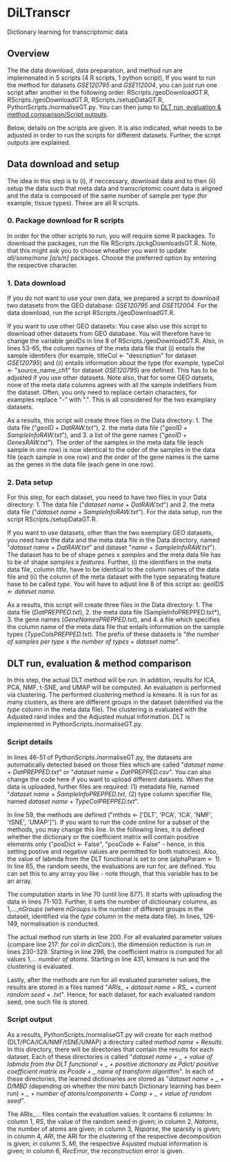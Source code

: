 # DiLTranscr
Dictionary learning for transcriptomic data

## Overview
The the data download, data preparation, and method run are implemenated in 5 scripts (4 R scripts, 1 python script), If you want to run the method for datasets *GSE120795* and *GSE112004*, you can just run one script after another in the following order: RScripts./geoDownloadGT.R, RScripts./geoDownloadGT.R, RScripts./setupDataGT.R, PythonScripts./normaliseGT.py. You can then jump to [DLT run, evaluation & method comparison/Script outputs](https://github.com/MonaRams/DiLTranscr#script-output).

Below, details on the scripts are given. It is also indicated, what needs to be adjusted in order to run the scripts for different datasets. Further, the script outputs are explained.

## Data download and setup 
The idea in this step is to (i), if neccessary, download data and to then (ii) setup the data such that meta data and transcriptomic count data is aligned and the data is composed of the same number of sample per type (for example, tissue types). These are all R scripts.

### 0. Package download for R scripts
In order for the other scripts to run, you will require some R packages. To download the packages, run the file RScripts./pckgDownloadsGT.R. Note, that this might ask you to choose wheather you want to update *all/some/none [a/s/n]* packages. Choose the preferred option by entering the respective character.

### 1. Data download
If you do not want to use your own data, we prepared a script to download two datasets from the GEO database: *GSE120795* and *GSE112004*. For the data download, run the script RScripts./geoDownloadGT.R. 

If you want to use other GEO datasets: You case also use this script to download other datasets from GEO database. You will therefore have to change the variable geoIDs in line 8 of RScripts./geoDownloadGT.R. Also, in lines 53-65, the column names of the meta data file that (i) entails the sample identifers (for example, titleCol <- "description" for dataset *GSE120795*) and (ii) entails information about the type (for example, typeCol <- "source_name_ch1" for dataset *GSE120795*) are defined. This has to be adjusted if you use other datasets. Note also, that for some GEO datsets, none of the meta data columns agrees with all the sample indetifiers from the dataset. Often, you only need to replace certain characters, for examples replace "-" with ".". This is all considered for the two examplary datasets.

As a results, this script will create three files in the Data directory: 1. The data file ("*geoID* + *DatRAW.txt*"), 2. the meta data file ("*geoID* + *SampleInfoRAW.txt*"), and 3. a list of the gene names ("*geoID* + *GenesRAW.txt*"). The order of the samples in the meta data file (each sample in one row) is now identical to the oder of the samples in the data file (each sample in one row) and the order of the gene names is the same as the genes in the data file (each gene in one row).

### 2. Data setup
For this step, for each dataset, you need to have two files in your Data directory:  1. The data file ("*dataset name* + *DatRAW.txt*") and 2. the meta data file ("*dataset name* + *SampleInfoRAW.txt*"). For the data setup, run the script RScripts./setupDataGT.R. 

If you want to use datasets, other than the two exemplary GEO datasets, you need have the data and the meta data file in the Data directory, named  "*dataset name* + *DatRAW.txt*" and dataset "*name* + *SampleInfoRAW.txt*"). The dataset has to be of shape *genes* x *samples* and the meta data file has to be of shape *samples* x *features*. Further, (i) the identifiers in the meta data file, column *title*, have to be identical to the column names of the data file and (ii) the column of the meta dataset with the type separating feature hase to be called *type*. You will have to adjust line 8 of this script as: geoIDS <- *dataset name*.

As a results, this script will create three files in the Data directory: 1. The data file (*DatPREPPED.txt*), 2. the meta data file (SampleInfoPREPPED.txt*), 3. the gene names (*GeneNamesPREPPED.txt*), and 4. a file which specifies the column name of the meta data file that entails information on the sample types (*TypeColsPREPPED.txt*). The prefix of these datasets is "*the number of samples per type* *x* *the number of types* + *dataset name*".

## DLT run, evaluation & method comparison
In this step, the actual DLT method will be run. In addition, results for ICA, PCA, NMF, t-SNE, and UMAP will be computed. An evaluation is performed via clustering. The performed clustering method is kmeans. It is run for as many clusters, as there are different groups in the dataset (identified via the *type* column in the meta data file). The clustering is evaluated with the Adjusted rand index and the Adjusted mutual information. DLT is implemented in PythonScripts./normaliseGT.py. 

### Script details
In lines 46-51 of PythonScripts./normaliseGT.py, the datasets are automatically detected based on those files which are called "*dataset name* + *DatPREPPED.txt*" or "*dataset name* + *DatPREPPED.csv*". You can also change the code here if you want to upload different datasets. When the data is uploaded, further files are required: (1) metadata file, named "*dataset name* + *SampleInfoPREPPED.txt*, (2) type column specifier file, named *dataset name* + *TypeColPREPPED.txt*". 

In line 59, the methods are defined ("mthds <- ['DLT', 'PCA', 'ICA', 'NMF', 'tSNE', 'UMAP']"). If you want to run the code online for a subset of the methods, you may change this line. In the following lines, it is defined whether the dictionary or the coefficient matrix will contain positive elements only ("posDict <- False", "posCode <- False" - hence, in this setting postive and negative values are permitted for both matrices). Also, the value of labmda from the DLT functional is set to one (alphaParam <- 1). In line 65, the random seeds, the evaluations are run for, are defined. You can set this to any array you like - note though, that this variable has to be an array. 

The computation starts in line 70 (until line 877). It starts with uploading the data in lines 71-103. Further, it sets the number of dictiounary columns, as 1,...,*nGroups* (where *nGroups* is the number of different groups in the dataset, identified via the *type* column in the meta data file).  In lines, 126-149, normalisation is conducted. 

The actual method run starts in line 200. For all evaluated parameter values (compare line 217: *for col in dictCols:*), the dimension reduction is run in lines 230-329. Starting in line 296, the coefficient matrix is computed for all values 1,... *number of atoms*. Starting in line 431, kmeans is run and the clustering is evaluated. 

Lastly, after the methods are run for all evaluated parameter values, the results are stored in a files named "*ARIs_* + *dataset name* + *RS_* + *current random seed* + *.txt*". Hence, for each dataset, for each evaluated random seed, one such file is stored. 

### Script output
As a results, PythonScripts./normaliseGT.py will create for each method (DLT/PCA/ICA/NMF/tSNE/UMAP) a directory called *method name* + *Results*. In this directory, there will be directories that contain the results for each dataset. Each of these directories is called "*dataset name* + *_* + *value of labmda from the DLT functional* + *_* + *positive dictionary as Pdict/ positive coefficient matrix as Pcode* + *_* *name of transform algorithm*". In each of these directories, the learned dictionaries are stored as "*dataset name* + *_* + *D/MBD* (depending on whether the mini batch Dictionary learning has been run) + *_* + *number of atoms/components*  + *Comp* + *_* + *value of random seed*".

The ARIs_... files contain the evaluation values. It contains 6 columns: In column 1, *RS*, the value of the random seed in given; in column 2, *Natoms*, the number of atoms are given; in column 3, *Nsparse*, the sparsity is given; in column 4, *ARI*, the ARI for the clustering of the respective decomposition is given; in column 5, *MI*, the respective Asjusted mutual information is given; in column 6, *RecError*, the reconstruction error is given.
